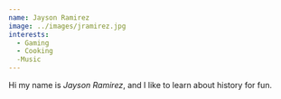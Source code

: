 ```yaml
---
name: Jayson Ramirez
image: ../images/jramirez.jpg
interests: 
  - Gaming
  - Cooking
  -Music
---
```




Hi my name is *Jayson Ramirez*, and I like to learn about history for fun.